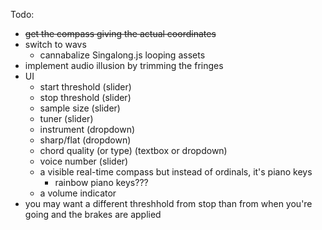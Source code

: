 Todo:
- ~~get the compass giving the actual coordinates~~
- switch to wavs
     - cannabalize Singalong.js looping assets
- implement audio illusion by trimming the fringes 
- UI
    - start threshold (slider)
    - stop threshold (slider)
    - sample size (slider)
    - tuner (slider)
    - instrument (dropdown)
    - sharp/flat (dropdown)
    - chord quality (or type) (textbox or dropdown)
    - voice number (slider)
    - a visible real-time compass but instead of ordinals, it's piano keys
        - rainbow piano keys???
    - a volume indicator
- you may want a different threshhold from stop than from when you're going and the brakes are applied